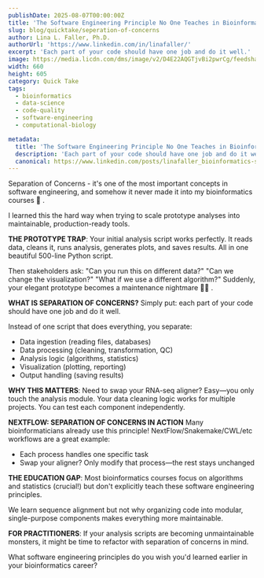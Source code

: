 ```yaml
---
publishDate: 2025-08-07T00:00:00Z
title: 'The Software Engineering Principle No One Teaches in Bioinformatics'
slug: blog/quicktake/seperation-of-concerns
author: Lina L. Faller, Ph.D.
authorUrl: 'https://www.linkedin.com/in/linafaller/'
excerpt: 'Each part of your code should have one job and do it well.'
image: https://media.licdn.com/dms/image/v2/D4E22AQGTjvBi2pwrCg/feedshare-shrink_800/B4EZiF7DPnGUAk-/0/1754593507783?e=1757548800&v=beta&t=BMmFQHSZozWDSuDYaU_G4xgzIuYU7FDHJSw_I57H_wU
width: 660
height: 605
category: Quick Take
tags:
  - bioinformatics
  - data-science
  - code-quality
  - software-engineering
  - computational-biology

metadata:
  title: 'The Software Engineering Principle No One Teaches in Bioinformatics'
  description: 'Each part of your code should have one job and do it well.'
  canonical: https://www.linkedin.com/posts/linafaller_bioinformatics-softwareengineering-codequality-activity-7359298574423060481-THiU?utm_source=share&utm_medium=member_desktop&rcm=ACoAAATZB5MBqJ_1K5vjD4H8pzXOCeXJAzwKjQs
---
```


Separation of Concerns - it's one of the most important concepts in software engineering, and somehow it never made it into my bioinformatics courses 🤔 .

I learned this the hard way when trying to scale prototype analyses into maintainable, production-ready tools.

**THE PROTOTYPE TRAP**: Your initial analysis script works perfectly. It reads data, cleans it, runs analysis, generates plots, and saves results. All in one beautiful 500-line Python script.

Then stakeholders ask: "Can you run this on different data?" "Can we change the visualization?" "What if we use a different algorithm?"
Suddenly, your elegant prototype becomes a maintenance nightmare 😵‍💫 .

**WHAT IS SEPARATION OF CONCERNS?** Simply put: each part of your code should have one job and do it well.

Instead of one script that does everything, you separate:

- Data ingestion (reading files, databases)
- Data processing (cleaning, transformation, QC)
- Analysis logic (algorithms, statistics)
- Visualization (plotting, reporting)
- Output handling (saving results)

**WHY THIS MATTERS**: Need to swap your RNA-seq aligner? Easy—you only touch the analysis module. Your data cleaning logic works for multiple projects. You can test each component independently.

**NEXTFLOW: SEPARATION OF CONCERNS IN ACTION** Many bioinformaticians already use this principle! NextFlow/Snakemake/CWL/etc workflows are a great example:

- Each process handles one specific task
- Swap your aligner? Only modify that process—the rest stays unchanged

**THE EDUCATION GAP**: Most bioinformatics courses focus on algorithms and statistics (crucial!) but don't explicitly teach these software engineering principles.

We learn sequence alignment but not why organizing code into modular, single-purpose components makes everything more maintainable.

**FOR PRACTITIONERS**: If your analysis scripts are becoming unmaintainable monsters, it might be time to refactor with separation of concerns in mind.

What software engineering principles do you wish you'd learned earlier in your bioinformatics career?
